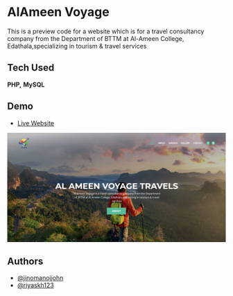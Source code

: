 # AlAmeen Voyage

This is a preview code for a website which is for a travel consultancy company from the Department of BTTM at Al-Ameen College, Edathala,specializing in tourism & travel services

## Tech Used

**PHP,** **MySQL**

## Demo

 - [Live Website](https://alameenvoyage.com/)
 <p>
    <img src="preview/voyage.png"/>
</p>
  
## Authors
- [@jinomanojjohn](https://www.github.com/jinomanojjohn)
- [@riyaskh123](https://www.github.com/Riyaskh123)


